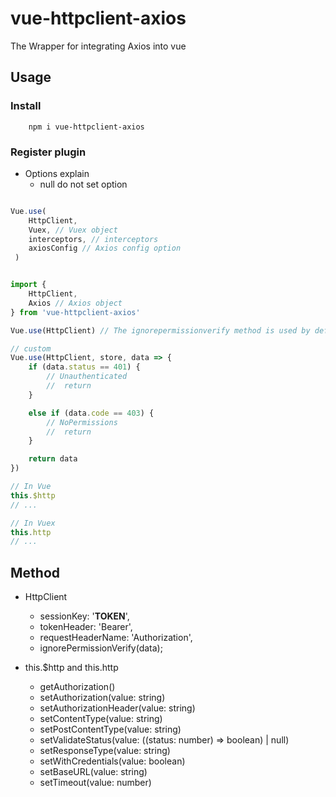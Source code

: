 # vue-httpclient-axios
The Wrapper for integrating Axios into vue

## Usage

### Install

```
    npm i vue-httpclient-axios
```

### Register plugin
- Options explain
    - null do not set option

```js

Vue.use(
    HttpClient,
    Vuex, // Vuex object
    interceptors, // interceptors
    axiosConfig // Axios config option
 )

```

```js

import {
    HttpClient,
    Axios // Axios object
} from 'vue-httpclient-axios'

Vue.use(HttpClient) // The ignorepermissionverify method is used by default

// custom
Vue.use(HttpClient, store, data => {
    if (data.status == 401) {
        // Unauthenticated
        //  return
    }

    else if (data.code == 403) {
        // NoPermissions
        //  return
    }

    return data
})

// In Vue
this.$http
// ...

// In Vuex
this.http
// ...

```

## Method

- HttpClient
    - sessionKey: '__TOKEN__',
    - tokenHeader: 'Bearer',
    - requestHeaderName: 'Authorization',
    - ignorePermissionVerify(data);

- this.$http and this.http
    - getAuthorization()
    - setAuthorization(value: string)
    - setAuthorizationHeader(value: string)
    - setContentType(value: string)
    - setPostContentType(value: string)
    - setValidateStatus(value: ((status: number) => boolean) | null)
    - setResponseType(value: string)
    - setWithCredentials(value: boolean)
    - setBaseURL(value: string)
    - setTimeout(value: number)

